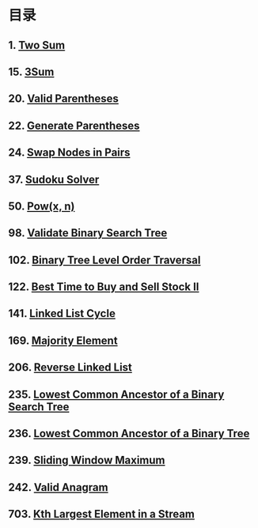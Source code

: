 # **目录**
## 1. [Two Sum](https://leetcode.com/problems/two-sum/)
## 15. [3Sum](https://leetcode.com/problems/3sum/)
## 20. [Valid Parentheses](https://leetcode.com/problems/valid-parentheses/)
## 22. [Generate Parentheses](https://leetcode.com/problems/generate-parentheses/)
## 24. [Swap Nodes in Pairs](https://leetcode.com/problems/swap-nodes-in-pairs/)
## 37. [Sudoku Solver](https://leetcode.com/problems/sudoku-solver/)
## 50. [Pow(x, n)](https://leetcode.com/problems/powx-n/)
## 98. [Validate Binary Search Tree](https://leetcode.com/problems/validate-binary-search-tree/)
## 102. [Binary Tree Level Order Traversal](https://leetcode.com/problems/binary-tree-level-order-traversal/)
## 122. [Best Time to Buy and Sell Stock II](https://leetcode.com/problems/best-time-to-buy-and-sell-stock-ii/)
## 141. [Linked List Cycle](https://leetcode.com/problems/linked-list-cycle/)
## 169. [Majority Element](https://leetcode.com/problems/majority-element/)
## 206. [Reverse Linked List](https://leetcode.com/problems/reverse-linked-list/)
## 235. [Lowest Common Ancestor of a Binary Search Tree](https://leetcode.com/problems/lowest-common-ancestor-of-a-binary-search-tree/)
## 236. [Lowest Common Ancestor of a Binary Tree](https://leetcode.com/problems/lowest-common-ancestor-of-a-binary-tree/)
## 239. [Sliding Window Maximum](https://leetcode.com/problems/sliding-window-maximum/)
## 242. [Valid Anagram](https://leetcode.com/problems/valid-anagram/)
## 703. [Kth Largest Element in a Stream](https://leetcode.com/problems/kth-largest-element-in-a-stream/)
